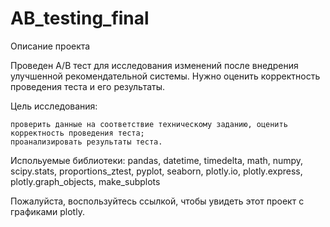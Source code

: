 # AB_testing_final

Описание проекта

Проведен A/B тест для исследования изменений после внедрения улучшенной рекомендательной системы.
Нужно оценить корректность проведения теста и его результаты.

Цель исследования:

    проверить данные на соответствие техническому заданию, оценить корректность проведения теста;
    проанализировать результаты теста.


Испольуемые библиотеки:
pandas, datetime, timedelta,  math,  numpy,  scipy.stats,  proportions_ztest,
pyplot,  seaborn,  plotly.io,  plotly.express,  plotly.graph_objects,  make_subplots


Пожалуйста, воспользуйтесь ссылкой, чтобы увидеть этот проект с графиками plotly.



